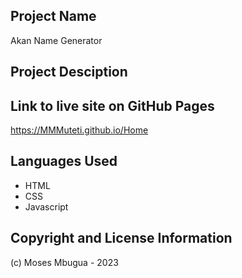 ## Project Name
Akan Name Generator

## Project Desciption

## Link to live site on GitHub Pages
https://MMMuteti.github.io/Home

## Languages Used
- HTML
- CSS
- Javascript

## Copyright and License Information
(c) Moses Mbugua - 2023